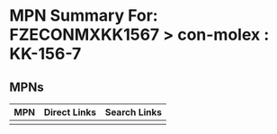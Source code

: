 



# MPN Summary For: FZECONMXKK1567 > con-molex : KK-156-7

## MPNs
  

|MPN|Direct Links|Search Links|
| :--- | :--- | :--- |
||||
